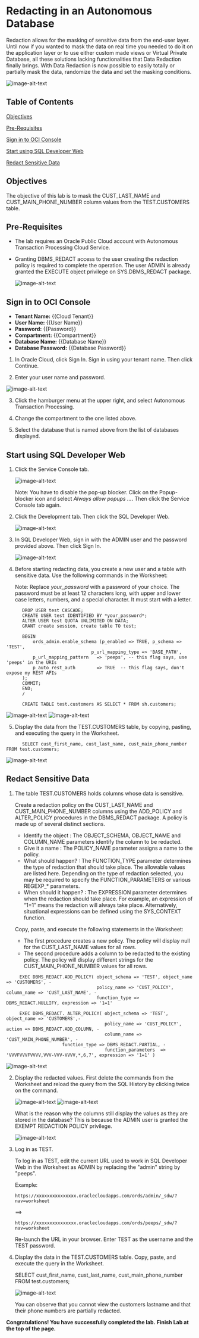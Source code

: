 #  Redacting in an Autonomous Database
Redaction allows for the masking of sensitive data from the end-user layer. 
Until now if you wanted to mask the data on real time you needed to do it on the application layer or 
to use either custom made views or Virtual Private Database, all these solutions lacking functionalities 
that Data Redaction finally brings. With Data Redaction is now possible to easily totally or partially mask the data, 
randomize the data and set the masking conditions.


<img src="https://github.com/oracle/learning-library/tree/master/oci-library/qloudable/Redacting_in_Autonomous_Database/img/carddetail.png" alt="image-alt-text">
  
## Table of Contents

[Objectives](#objectives)

[Pre-Requisites](#pre-requisites)

[Sign in to OCI Console](#sign-in-to-oci-console)

[Start using SQL Developer Web](#start-using-sql-developer-web)

[Redact Sensitive Data](#redact-sensitive-data)

## Objectives
The objective of this lab is to mask the CUST_LAST_NAME and CUST_MAIN_PHONE_NUMBER column values from the TEST.CUSTOMERS table.

## Pre-Requisites

* The lab requires an Oracle Public Cloud account with Autonomous Transaction Processing Cloud Service.
* Granting DBMS_REDACT access to the user creating the redaction policy is required to complete the operation. The user ADMIN is already granted the EXECUTE object privilege on SYS.DBMS_REDACT package.

  <img src="https://github.com/oracle/learning-library/tree/master/oci-library/qloudable/Redacting_in_Autonomous_Database/img/Priv_DBMS_REDACT.png" alt="image-alt-text">


## Sign in to OCI Console

* **Tenant Name:** {{Cloud Tenant}}
* **User Name:** {{User Name}}
* **Password:** {{Password}}
* **Compartment:** {{Compartment}}
* **Database Name:** {{Database Name}}
* **Database Password:** {{Database Password}}

1. In Oracle Cloud, click Sign In. Sign in using your tenant name. Then click Continue.

2. Enter your user name and password.

<img src="https://github.com/oracle/learning-library/tree/master/oci-library/qloudable/Redacting_in_Autonomous_Database/img/Cloud.png" alt="image-alt-text">

3. Click the hamburger menu at the upper right, and select Autonomous Transaction Processing.

4. Change the compartment to the one listed above.

5. Select the database that is named above from the list of databases displayed.

## Start using SQL Developer Web

1. Click the Service Console tab.

   <img src="https://github.com/oracle/learning-library/tree/master/oci-library/qloudable/Redacting_in_Autonomous_Database/img/Service_console.png" alt="image-alt-text">

   Note: You have to disable the pop-up blocker. Click on the Popup-blocker icon and select *Always allow popups ...*. Then click the Service Console tab again.

2. Click the Development tab. Then click the SQL Developer Web.

   <img src="https://github.com/oracle/learning-library/tree/master/oci-library/qloudable/Redacting_in_Autonomous_Database/img/Devt.png" alt="image-alt-text">
   
3. In SQL Developer Web, sign in with the ADMIN user and the password provided above. Then click Sign In.

   <img src="https://github.com/oracle/learning-library/tree/master/oci-library/qloudable/Redacting_in_Autonomous_Database/img/SQLDevWeb_login.png" alt="image-alt-text">
   
4. Before starting redacting data, you create a new user and a table with sensitive data. Use the following commands in the Worksheet: 
   
   Note: Replace *your_password* with a password of your choice. The password must be at least 12 characters long, with upper and lower case letters, numbers, and a special character. It must start with a letter.

```
      DROP USER test CASCADE;
      CREATE USER test IDENTIFIED BY *your_password*;
      ALTER USER test QUOTA UNLIMITED ON DATA;  
      GRANT create session, create table TO test;
  
      BEGIN 
          ords_admin.enable_schema (p_enabled => TRUE, p_schema => 'TEST', 
	                            p_url_mapping_type => 'BASE_PATH',
          p_url_mapping_pattern   => 'peeps', -- this flag says, use 'peeps' in the URIs 
          p_auto_rest_auth        => TRUE  -- this flag says, don't expose my REST APIs 
      );
      COMMIT;
      END;
      /

      CREATE TABLE test.customers AS SELECT * FROM sh.customers;
   ```
      
   <img src="https://github.com/oracle/learning-library/tree/master/oci-library/qloudable/Redacting_in_Autonomous_Database/img/Create_User_Test.png" alt="image-alt-text">
   <img src="https://github.com/oracle/learning-library/tree/master/oci-library/qloudable/Redacting_in_Autonomous_Database/img/Enable_TEST_user_create_table.png" alt="image-alt-text">

5. Display the data from the TEST.CUSTOMERS table, by copying, pasting, and executing the query in the Worksheet.
```
      SELECT cust_first_name, cust_last_name, cust_main_phone_number FROM test.customers;
``` 
   <img src="https://github.com/oracle/learning-library/tree/master/oci-library/qloudable/Redacting_in_Autonomous_Database/img/Query_not_redacted.png" alt="image-alt-text">
 
## Redact Sensitive Data

1. The table TEST.CUSTOMERS holds columns whose data is sensitive.

   Create a redaction policy on the CUST_LAST_NAME and CUST_MAIN_PHONE_NUMBER columns using the ADD_POLICY and ALTER_POLICY procedures in the DBMS_REDACT package. A policy is made up of several distinct sections.

    * Identify the object : The OBJECT_SCHEMA, OBJECT_NAME and COLUMN_NAME parameters identify the column to be redacted.
    * Give it a name : The POLICY_NAME parameter assigns a name to the policy.
    * What should happen? : The FUNCTION_TYPE parameter determines the type of redaction that should take place. The allowable values are listed here. Depending on the type of redaction selected, you may be required to specify the FUNCTION_PARAMETERS or various REGEXP_* parameters.
    * When should it happen? : The EXPRESSION parameter determines when the redaction should take place. For example, an expression of “1=1” means the redaction will always take place. Alternatively, situational expressions can be defined using the SYS_CONTEXT function.

   Copy, paste, and execute the following statements in the Worksheet:
   * The first procedure creates a new policy. The policy will display null for the CUST_LAST_NAME values for all rows.
   * The second procedure adds a column to be redacted to the existing policy. The policy will display different strings for the CUST_MAIN_PHONE_NUMBER values for all rows.
``` 
     EXEC DBMS_REDACT.ADD_POLICY( object_schema => 'TEST', object_name => 'CUSTOMERS', -
                                  policy_name => 'CUST_POLICY', column_name => 'CUST_LAST_NAME', -
                                  function_type => DBMS_REDACT.NULLIFY, expression => '1=1' 

     EXEC DBMS_REDACT. ALTER_POLICY( object_schema => 'TEST', object_name => 'CUSTOMERS',- 
                                     policy_name => 'CUST_POLICY', action => DBMS_REDACT.ADD_COLUMN, -
                                     column_name => 'CUST_MAIN_PHONE_NUMBER', -
				     function_type => DBMS_REDACT.PARTIAL, -
                                     function_parameters  => 'VVVFVVVFVVVV,VVV-VVV-VVVV,*,6,7', expression => '1=1' )
```

   <img src="https://github.com/oracle/learning-library/tree/master/oci-library/qloudable/Redacting_in_Autonomous_Database/img/Create_alter_policy.png" alt="image-alt-text">

2. Display the redacted values. First delete the commands from the Worksheet and reload the query from the SQL History by clicking twice on the command.


   <img src="https://github.com/oracle/learning-library/tree/master/oci-library/qloudable/Redacting_in_Autonomous_Database/img/Query2.png" alt="image-alt-text">
   
   
   <img src="https://github.com/oracle/learning-library/tree/master/oci-library/qloudable/Redacting_in_Autonomous_Database/img/Query_not_redacted.png" alt="image-alt-text">
   
   What is the reason why the columns still display the values as they are stored in the database? This is because the ADMIN user is granted the EXEMPT REDACTION POLICY privilege.
   
   <img src="https://github.com/oracle/learning-library/tree/master/oci-library/qloudable/Redacting_in_Autonomous_Database/img/Priv_Exempt_Redact.png" alt="image-alt-text">
   
3. Log in as TEST.
  
   To log in as TEST, edit the current URL used to work in SQL Developer Web in the Worksheet as ADMIN by replacing the "admin" string by "peeps".
   
   Example: 
   ```
   https://xxxxxxxxxxxxxxx.oraclecloudapps.com/ords/admin/_sdw/?nav=worksheet
   ```
   ==>
   ```
   https://xxxxxxxxxxxxxxx.oraclecloudapps.com/ords/peeps/_sdw/?nav=worksheet
   ```

   Re-launch the URL in your browser. Enter TEST as the username and the TEST password.

4. Display the data in the TEST.CUSTOMERS table. Copy, paste, and execute the query in the Worksheet.

   SELECT cust_first_name, cust_last_name, cust_main_phone_number FROM test.customers;
   
   <img src="https://github.com/oracle/learning-library/tree/master/oci-library/qloudable/Redacting_in_Autonomous_Database/img/TEST_redacted_columns.png" alt="image-alt-text">
   
   You can observe that you cannot view the customers lastname and that their phone numbers are partially redacted.

**Congratulations! You have successfully completed the lab.**
**Finish Lab at the top of the page.**
